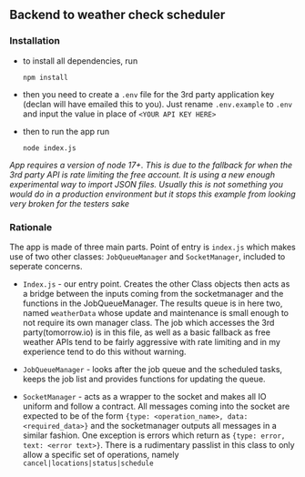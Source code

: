 ## Backend to weather check scheduler

### Installation

 - to install all dependencies, run 

    ```npm install```

 - then you need to create a `.env` file for the 3rd party application key (declan will have emailed this to you). Just rename `.env.example` to `.env` and input the value in place of `<YOUR API KEY HERE>`

 - then to run the app run 

    ``` node index.js ```

*App requires a version of node 17+. This is due to the fallback for when the 3rd party API is rate limiting the free account. It is using a new enough experimental way to import JSON files. Usually this is not something you would do in a production environment but it stops this example from looking very broken for the testers sake*

### Rationale

The app is made of three main parts. Point of entry is `index.js` which makes use of two other classes: `JobQueueManager` and `SocketManager`, included to seperate concerns. 

- `Index.js` - our entry point. Creates the other Class objects then acts as a bridge between the inputs coming from the socketmanager and the functions in the JobQueueManager. The results queue is in here two, named `weatherData` whose update and maintenance is small enough to not require its own manager class. The job which accesses the 3rd party(tomorrow.io) is in this file, as well as a basic fallback as free weather APIs tend to be fairly aggressive with rate limiting and in my experience tend to do this without warning. 

- `JobQueueManager` - looks after the job queue and the scheduled tasks, keeps the job list and provides functions for updating the queue.   

- `SocketManager` - acts as a wrapper to the socket and makes all IO uniform and follow a contract. 
    All messages coming into the socket are expected to be of the form `{type: <operation_name>, data:<required_data>}` and the socketmanager outputs all messages in a similar fashion. One exception is errors which return as `{type: error, text: <error text>}`. There is a rudimentary passlist in this class to only allow a specific set of operations, namely ```cancel|locations|status|schedule```

